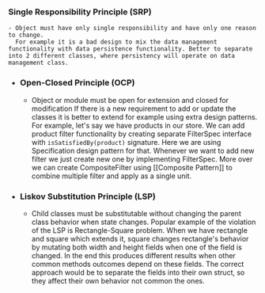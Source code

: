 ### Single Responsibility Principle (SRP)
	- Object must have only single responsibility and have only one reason to change.
	  For example it is a bad design to mix the data management functionality with data persistence functionality. Better to separate into 2 different classes, where persistency will operate on data management class.
- ### Open-Closed Principle (OCP)
	- Object or module must be open for extension and closed for modification
	  If there is a new requirement to add or update the classes it is better to extend for example using extra design patterns. For example, let's say we have products in our store. We can add product filter functionality by creating separate FilterSpec interface with `isSatisfiedBy(product)` signature. Here we are using Specification design pattern for that. Whenever we want to add new filter we just create new one by implementing FilterSpec. More over we can create CompositeFilter using [[Composite Pattern]] to combine multiple filter and apply as a single unit.
- ### Liskov Substitution Principle (LSP)
	- Child classes must be substitutable without changing the parent class behavior when state changes.
	  Popular example of the violation of the LSP is Rectangle-Square problem. When we have rectangle and square which extends it, square changes rectangle's behavior by mutating both width and height fields when one of the field is changed. In the end this produces different results when other common methods outcomes depend on these fields. The correct approach would be to separate the fields into their own struct, so they affect their own behavior not common the ones.